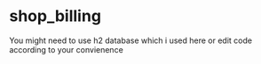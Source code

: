 # shop_billing
You might need to use h2 database which i used here or edit code according to your convienence
